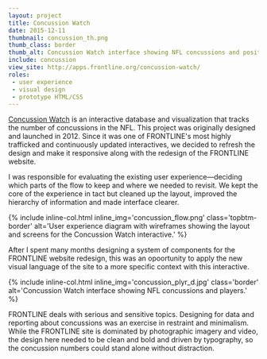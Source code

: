 ```yaml
---
layout: project
title: Concussion Watch
date: 2015-12-11
thumbnail: concussion_th.png
thumb_class: border
thumb_alt: Concussion Watch interface showing NFL concussions and positions.
include: concussion
view_site: http://apps.frontline.org/concussion-watch/
roles:
 - user experience
 - visual design
 - prototype HTML/CSS
---
```


[Concussion Watch](http://apps.frontline.org/concussion-watch/) is an interactive database and visualization that tracks the number of concussions in the NFL. This project was originally designed and launched in 2012. Since it was one of FRONTLINE's most highly trafficked and continuously updated interactives, we decided to refresh the design and make it responsive along with the redesign of the FRONTLINE website.

I was responsible for evaluating the existing user experience—deciding which parts of the flow to keep and where we needed to revisit. We kept the core of the experience in tact but cleaned up the layout, improved the hierarchy of information and made interface clearer.

{% include inline-col.html inline_img='concussion_flow.png' class='topbtm-border' alt='User experience diagram with wireframes showing the layout and screens for the Concussion Watch interactive.' %}


After I spent many months designing a system of components for the FRONTLINE website redesign, this was an opoortunity to apply the new visual language of the site to a more specific context with this interactive. 

{% include inline-col.html inline_img='concussion_plyr_d.jpg' class='border' alt='Concussion Watch interface showing NFL concussions and players.' %}

FRONTLINE deals with serious and sensitive topics. Designing for data and reporting about concussions was an exercise in restraint and minimalism. While the FRONTLINE site is dominated by photographic imagery and video, the design here needed to be clean and bold and driven by typography, so the concussion numbers could stand alone without distraction.